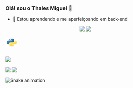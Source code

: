 ### Olá! sou o Thales Miguel 👋
- 🌱 Estou aprendendo e me aperfeiçoando em back-end
<div align="center">
  <a href="https://github.com/ta7alo">
  <img height="180em" src="https://github-readme-stats.vercel.app/api?username=ta7alo&show_icons=true&theme=dark&include_all_commits=true&count_private=true"/>
  <img height="180em" src="https://github-readme-stats.vercel.app/api/top-langs/?username=ta7alo&layout=compact&langs_count=7&theme=dark"/>
</div>


<div style="display: inline_block"><br>


  <img align="center" alt="Rafa-Python" height="30" width="40" src="https://raw.githubusercontent.com/devicons/devicon/master/icons/python/python-original.svg">
</div>

  
  ##
 
<div> 

  <a href="https://instagram.com/ta7alo" target="_blank"><img src="https://img.shields.io/badge/-Instagram-%23E4405F?style=for-the-badge&logo=instagram&logoColor=white" target="_blank"></a>

 
  <a href = "mailto:thalesvictormiguel@gmail.com"><img src="https://img.shields.io/badge/-Gmail-%23333?style=for-the-badge&logo=gmail&logoColor=white" target="_blank"></a>
  <a href="https://www.linkedin.com/in/ta7alo" target="_blank"><img src="https://img.shields.io/badge/-LinkedIn-%230077B5?style=for-the-badge&logo=linkedin&logoColor=white" target="_blank"></a> 
 
  ![Snake animation](https://github.com/ta7alo/ta7alo/blob/output/github-contribution-grid-snake.svg)
 
</div>

  
